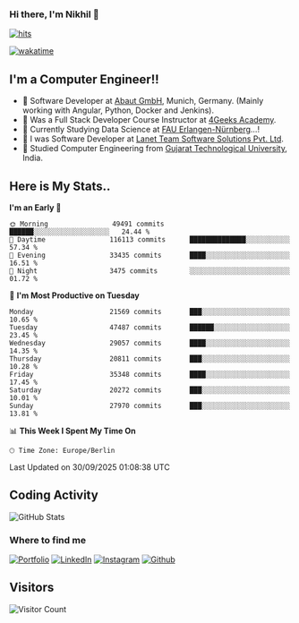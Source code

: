 ### Hi there, I'm Nikhil 👋

[![hits](https://hits.sh/github.com/silentsoft/hits.svg?color=2311cc)](https://hits.sh/github.com/silentsoft/hits/)

[![wakatime](https://wakatime.com/badge/user/369b6a3a-7953-4ff9-b7c7-be53d0a7ccc6.svg)](https://wakatime.com/@369b6a3a-7953-4ff9-b7c7-be53d0a7ccc6)

## I'm a  Computer Engineer!!

- 🌱 Software Developer at [Abaut GmbH](https://www.abaut.de/), Munich, Germany. (Mainly working with Angular, Python, Docker and Jenkins).
- 🌱 Was a Full Stack Developer Course Instructor at [4Geeks Academy](https://4geeks.com/).
- 🌱 Currently Studying Data Science at [FAU Erlangen-Nürnberg](https://www.fau.de/)...!
- 🌱 I was Software Developer at [Lanet Team Software Solutions Pvt. Ltd](https://lanetteam.com/).
- 🌱 Studied Computer Engineering from [Gujarat Technological University](https://www.gtu.ac.in/), India.

<h2>Here is My Stats..</h2>

<!--START_SECTION:waka-->
**I'm an Early 🐤** 

```text
🌞 Morning                49491 commits       ██████░░░░░░░░░░░░░░░░░░░   24.44 % 
🌆 Daytime                116113 commits      ██████████████░░░░░░░░░░░   57.34 % 
🌃 Evening                33435 commits       ████░░░░░░░░░░░░░░░░░░░░░   16.51 % 
🌙 Night                  3475 commits        ░░░░░░░░░░░░░░░░░░░░░░░░░   01.72 % 
```
📅 **I'm Most Productive on Tuesday** 

```text
Monday                   21569 commits       ███░░░░░░░░░░░░░░░░░░░░░░   10.65 % 
Tuesday                  47487 commits       ██████░░░░░░░░░░░░░░░░░░░   23.45 % 
Wednesday                29057 commits       ████░░░░░░░░░░░░░░░░░░░░░   14.35 % 
Thursday                 20811 commits       ███░░░░░░░░░░░░░░░░░░░░░░   10.28 % 
Friday                   35348 commits       ████░░░░░░░░░░░░░░░░░░░░░   17.45 % 
Saturday                 20272 commits       ███░░░░░░░░░░░░░░░░░░░░░░   10.01 % 
Sunday                   27970 commits       ███░░░░░░░░░░░░░░░░░░░░░░   13.81 % 
```


📊 **This Week I Spent My Time On** 

```text
🕑︎ Time Zone: Europe/Berlin
```


 Last Updated on 30/09/2025 01:08:38 UTC
<!--END_SECTION:waka-->


<h2>Coding Activity</h2>

<p><img src="https://wakatime.com/share/@nikhilmaguwala/7dd532b8-3e5e-4c26-8c46-68cc27712a92.svg" alt="GitHub Stats"></p>

<h3>Where to find me</h3>
<p>
    <a href="https://www.nikhilmaguwala.vercel.app" target="_blank"><img alt="Portfolio" src="https://img.shields.io/badge/portfolio-%23000000.svg?&style=for-the-    badge&logo=About.me&logoColor=white" /></a>
    <a href="https://www.linkedin.com/in/nikhil-maguwala" target="_blank"><img alt="LinkedIn" src="https://img.shields.io/badge/linkedin-%230077B5.svg?&style=for-the-badge&logo=linkedin&logoColor=white" /></a> 
    <a href="https://www.instagram.com/nikhil_maguwala/" target="_blank"><img alt="Instagram" src="https://img.shields.io/badge/instagram-%23E4405F.svg?&style=for-the-badge&logo=instagram&logoColor=white" /></a>
    <a href="https://github.com/nikhilmaguwala" target="_blank"><img alt="Github" src="https://img.shields.io/badge/GitHub-%2312100E.svg?&style=for-the-badge&logo=Github&logoColor=white" /></a>
</p>


<h2>Visitors</h2>

![Visitor Count](https://profile-counter.glitch.me/nikhilmaguwala/count.svg)

[website]: https://nikhilmaguwala.github.io/
[instagram]: https://www.instagram.com/nikhil_maguwala/
[linkedin]: https://www.linkedin.com/in/nikhil-maguwala/

